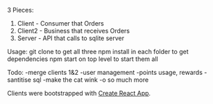 3 Pieces:

1. Client - Consumer that Orders
2. Client2 - Business that receives Orders
3. Server - API that calls to sqlite server

Usage:
git clone to get all three
npm install in each folder to get dependencies
npm start on top level to start them all

Todo:
-merge clients 1&2
-user management
-points usage, rewards
-santitise sql
-make the cat wink
-o so much more



Clients were bootstrapped with [Create React App](https://github.com/facebookincubator/create-react-app).